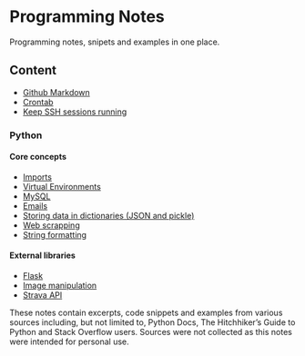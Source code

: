 # Programming Notes
Programming notes, snipets and examples in one place.

## Content
* [Github Markdown](https://github.com/adam-p/markdown-here/wiki/Markdown-Cheatsheet)
* [Crontab](/crontab.md)
* [Keep SSH sessions running](/keep-ssh-running.md)

### Python
#### Core concepts
* [Imports](/python/imports.md)
* [Virtual Environments](/python/virtual-environments.md)
* [MySQL](/python/mysql.md)
* [Emails](/python/email.md)
* [Storing data in dictionaries (JSON and pickle)](/python/store-dicts.md)
* [Web scrapping](/python/web-scrapping.md)
* [String formatting](/python/string-formatting.md)


#### External libraries
* [Flask](/python/flask.md)
* [Image manipulation](/python/image-manipulation.md)
* [Strava API](/python/stravalib.md)

These notes contain excerpts, code snippets and examples from various sources including, but not limited to, Python Docs, The Hitchhiker’s Guide to Python and Stack Overflow users. Sources were not collected as this notes were intended for personal use.
